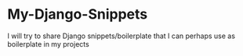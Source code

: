 # My-Django-Snippets

I will try to share Django snippets/boilerplate that I can perhaps use as boilerplate in my projects
